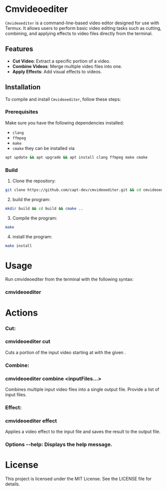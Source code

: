 # Cmvideoediter

`Cmvideoediter` is a command-line-based video editor designed for use with Termux. It allows users to perform basic video editing tasks such as cutting, combining, and applying effects to video files directly from the terminal.

## Features
- **Cut Video**: Extract a specific portion of a video.
- **Combine Videos**: Merge multiple video files into one.
- **Apply Effects**: Add visual effects to videos.

## Installation

To compile and install `Cmvideoediter`, follow these steps:

### Prerequisites
Make sure you have the following dependencies installed:
- `clang`
- `ffmpeg`
- `make`
- `cmake`
they can be installed via
```sh
apt update && apt upgrade && apt install clang ffmpeg make cmake
```
### Build
1. Clone the repository:
```sh
git clone https://github.com/capt-dev/cmvideoediter.git && cd cmvideoediter
```
2. build the program:
```sh
mkdir build && cd build && cmake ..
```
3. Compile the program:
```sh
make
```
4. install the program:
```sh
make install
```
# Usage
Run cmvideoediter from the terminal with the following syntax:
### cmvideoediter <action> <options>
# Actions
### Cut:
### cmvideoediter cut <inputFile> <outputFile> <startTime> <duration>
Cuts a portion of the input video starting at <startTime> with the given <duration>.
### Combine:
### cmvideoediter combine <outputFile> <inputFiles...>
Combines multiple input video files into a single output file. Provide a list of input files.
### Effect:
### cmvideoediter effect <inputFile> <outputFile> <effect>
Applies a video effect to the input file and saves the result to the output file.
### Options --help: Displays the help message.
# License
This project is licensed under the MIT License. See the LICENSE file for details.
